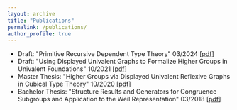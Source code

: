 ```yaml
---
layout: archive
title: "Publications"
permalink: /publications/
author_profile: true
---
```

* Draft: "Primitive Recursive Dependent Type Theory" 03/2024 [[pdf](/files/prdtt_draft.pdf)]
* Draft: "Using Displayed Univalent Graphs to Formalize Higher Groups in Univalent Foundations" 10/2021 [[pdf](/files/durgs.pdf)]
* Master Thesis: "Higher Groups via Displayed Univalent Reflexive Graphs in Cubical Type Theory" 10/2020 [[pdf](/files/master.pdf)]
* Bachelor Thesis: "Structure Results and Generators for Congruence Subgroups and Application to the Weil Representation" 03/2018 [[pdf](/files/bachelor.pdf)]